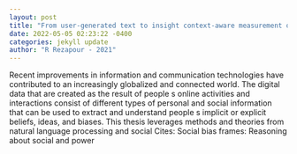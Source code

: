 ```yaml
--- 
layout: post 
title: "From user-generated text to insight context-aware measurement of social impacts and interactions using natural language processing" 
date: 2022-05-05 02:23:22 -0400 
categories: jekyll update 
author: "R Rezapour - 2021" 
--- 
```

Recent improvements in information and communication technologies have contributed to an increasingly globalized and connected world. The digital data that are created as the result of people s online activities and interactions consist of different types of personal and social information that can be used to extract and understand people s implicit or explicit beliefs, ideas, and biases. This thesis leverages methods and theories from natural language processing and social Cites: Social bias frames: Reasoning about social and power